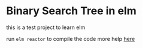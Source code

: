 # Binary Search Tree in elm

this is a test project to learn elm

run `elm reactor` to compile the code
more help [here](https://github.com/elm/compiler/blob/master/hints/init.md)
